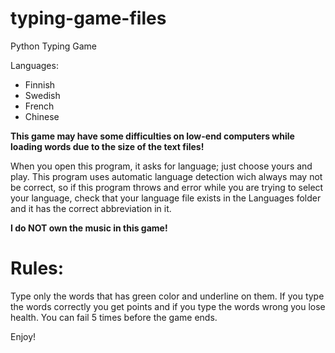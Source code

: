 # typing-game-files
Python Typing Game

Languages:
- Finnish
- Swedish
- French
- Chinese

__This game may have some difficulties on low-end computers while loading words due to the size of the text files!__

When you open this program, it asks for language; just choose yours and play. This program uses automatic language detection wich always may not be correct, so if this program throws and error while you are trying to select your language, check that your language file exists in the Languages folder and it has the correct abbreviation in it.

__I do NOT own the music in this game!__

# Rules:
Type only the words that has green color and underline on them. If you type the words correctly you get points and if you type the words wrong you lose health. You can fail 5 times before the game ends.

Enjoy!
